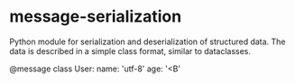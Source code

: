 # message-serialization
Python module for serialization and deserialization of structured data.
The data is described in a simple class format, similar to dataclasses.

@message
class User:
  name: 'utf-8'
  age: '<B'
